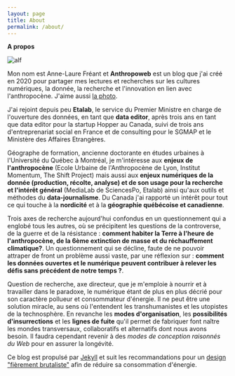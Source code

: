 ```yaml
---
layout: page
title: About
permalink: /about/
---
```


**A propos**

![alf]({{"/assets/alf.jpg"|absolute_url}})

Mon nom est Anne-Laure Fréant et **Anthropoweb** est un blog que j'ai créé en 2020 pour partager mes lectures et recherches sur les cultures numériques, la donnée, la recherche et l'innovation en lien avec l'anthropocène. J'aime aussi [la photo](/anthropoweb/photographies.html).

J'ai rejoint depuis peu **Etalab**, le service du Premier Ministre en charge de l'ouverture des données, en tant que **data editor**, après trois ans en tant que data editor pour la startup Hopper au Canada, suivi de trois ans d'entreprenariat social en France et de consulting pour le SGMAP et le Ministère des Affaires Etrangères.

Géographe de formation, ancienne doctorante en études urbaines à l'Université du Québec à Montréal, je m'intéresse aux **enjeux de l'anthropocène** (Ecole Urbaine de l'Anthropocène de Lyon, Institut Momentum, The Shift Project) mais aussi aux **enjeux numériques de la donnée (production, récolte, analyse) et de son usage pour la recherche et l'intérêt général** (MediaLab de SciencesPo, Etalab) ainsi qu'aux outils et méthodes du **data-journalisme**. Du Canada j'ai rapporté un intérêt pour tout ce qui touche à la **nordicité** et à la **géographie québécoise et canadienne**.

Trois axes de recherche aujourd'hui confondus en un questionnement qui a englobé tous les autres, où se précipitent les questions de la controverse, de la guerre et de la résistance : **comment habiter la Terre à l'heure de l'anthropocène, de la 6ème extinction de masse et du réchauffement climatique?**. Un questionnement qui se décline, faute de ne pouvoir attraper de front un problème aussi vaste, par une réflexion sur : **comment les données ouvertes et le numérique peuvent contribuer à relever les défis sans précédent de notre temps ?**. 

Question de recherche, axe directeur, que je m'emploie à nourrir et à travailler dans le paradoxe, le numérique étant de plus en plus décrié pour son caractère pollueur et consommateur d'énergie. Il ne peut être une solution miracle, au sens où l'entendent les transhumanistes et les utopistes de la technosphère. En revanche les **modes d'organisation**, les **possibilités d'insurrections** et les **lignes de fuite** qu'il permet de fabriquer font naître les mondes transversaux, collaboratifs et alternatifs dont nous avons besoin. Il faudra cependant revenir à des *modes de conception raisonnés du Web* pour en assurer la longévité.



Ce blog est propulsé par [Jekyll](https://jekyllrb.com/) et suit les recommandations pour un [design "fièrement brutaliste"](https://brutalist-web.design/) afin de réduire sa consommation d'énergie.
